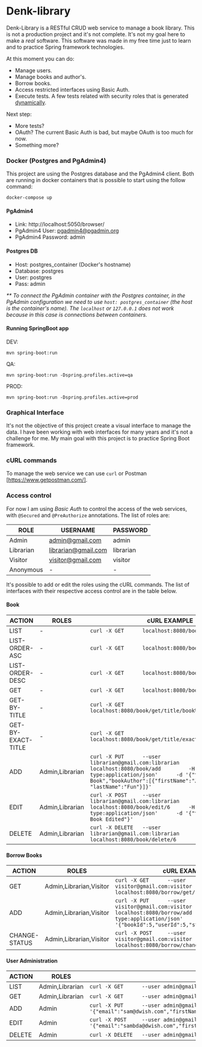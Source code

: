 # Denk-library

Denk-Library is a RESTful CRUD web service to manage a book library. This is not a production 
project and it's not complete. It's not my goal here to make a _real_ software. This software 
was made in my free time just to learn and to practice Spring framework technologies.

At this moment you can do:

  - Manage users.
  - Manage books and author's.
  - Borrow books.
  - Access restricted interfaces using Basic Auth.
  - Execute tests. A few tests related with security roles that is generated [dynamically](https://github.com/rafaelsouzaf/denk-library/blob/master/src/test/java/github/com/rafaelsouzaf/library/RolesSecurityTest.java).
  
Next step:
  
  - More tests?
  - OAuth? The current Basic Auth is bad, but maybe OAuth is too much for now.
  - Something more?

### Docker (Postgres and PgAdmin4)

This project are using the Postgres database and the PgAdmin4 client. Both are running in 
docker containers that is possible to start using the follow command:

``
docker-compose up
``

#### PgAdmin4
- Link: http://localhost:5050/browser/
- PgAdmin4 User: pgadmin4@pgadmin.org
- PgAdmin4 Password: admin

#### Postgres DB 
- Host: postgres_container (Docker's hostname)
- Database: postgres
- User: postgres
- Pass: admin

_** To connect the PgAdmin container with the Postgres container, in the PgAdmin configuration we need to 
use `host: postgres_container` (the host is the container's name). The `localhost` or `127.0.0.1` does 
not work because in this case is connections between containers._

#### Running SpringBoot app

DEV:

`mvn spring-boot:run`

QA:

`mvn spring-boot:run -Dspring.profiles.active=qa`

PROD:

`mvn spring-boot:run -Dspring.profiles.active=prod`

### Graphical Interface

It's not the objective of this project create a visual interface to manage the data. I have 
been working with web interfaces for many years and it's not a challenge for me. My main goal 
with this project is to practice Spring Boot framework.

### cURL commands

To manage the web service we can use `curl` or Postman [https://www.getpostman.com/].

### Access control

For now I am using _Basic Auth_ to control the access of the web services, with `@Secured` and 
`@PreAuthorize` annotations. The list of roles are:

| ROLE          | USERNAME              | PASSWORD
| ------        | ------                | ------
| Admin         | admin@gmail.com       | admin
| Librarian     | librarian@gmail.com   | librarian
| Visitor       | visitor@gmail.com     | visitor
| Anonymous     | -                     | -

It's possible to add or edit the roles using the cURL commands. The list of interfaces with their respective 
access control are in the table below.

#### Book
| ACTION                | ROLES             | cURL EXAMPLE
| ------                | ------            | ------
| LIST                  | -                 | `curl -X GET      localhost:8080/book/list`
| LIST-ORDER-ASC        | -                 | `curl -X GET      localhost:8080/book/list/order/asc`
| LIST-ORDER-DESC       | -                 | `curl -X GET      localhost:8080/book/list/order/desc`
| GET                   | -                 | `curl -X GET      localhost:8080/book/get/6`
| GET-BY-TITLE          | -                 | `curl -X GET      localhost:8080/book/get/title/book%20title`
| GET-BY-EXACT-TITLE    | -                 | `curl -X GET      localhost:8080/book/get/title/exact/book%20title%201`
| ADD                   | Admin,Librarian   | `curl -X PUT      --user librarian@gmail.com:librarian    localhost:8080/book/add         -H 'Content-type:application/json'      -d '{"title":"Samdwish Book","bookAuthor":[{"firstName":"Joanna", "lastName":"Fun"}]}'`
| EDIT                  | Admin,Librarian   | `curl -X POST     --user librarian@gmail.com:librarian    localhost:8080/book/edit/6      -H 'Content-type:application/json'      -d '{"title":"Samdwish Book Edited"}'`
| DELETE                | Admin,Librarian   | `curl -X DELETE   --user librarian@gmail.com:librarian    localhost:8080/book/delete/6`

#### Borrow Books

| ACTION                | ROLES                       | cURL EXAMPLE
| ------                | ------                      | ------
| GET                   | Admin,Librarian,Visitor     | `curl -X GET      --user visitor@gmail.com:visitor    localhost:8080/borrow/get/1`
| ADD                   | Admin,Librarian,Visitor     | `curl -X PUT      --user visitor@gmail.com:visitor    localhost:8080/borrow/add       -H 'Content-type:application/json'      -d '{"bookId":5,"userId":5,"status":"AVAILABLE"}'`
| CHANGE-STATUS         | Admin,Librarian,Visitor     | `curl -X POST     --user visitor@gmail.com:visitor    localhost:8080/borrow/change-status/1/RENTED`

#### User Administration

| ACTION                | ROLES             | cURL EXAMPLE
| ------                | ------            | ------
| LIST                  | Admin,Librarian   | `curl -X GET      --user admin@gmail.com:admin    localhost:8080/user/list`
| GET                   | Admin,Librarian   | `curl -X GET      --user admin@gmail.com:admin    localhost:8080/user/get/2`
| ADD                   | Admin             | `curl -X PUT      --user admin@gmail.com:admin    localhost:8080/user/add         -H 'Content-type:application/json'      -d '{"email":"sam@dwish.com","firstName":"Samdwish","lastName":"Martelo","userRole":"ROLE_LIBRARIAN","password":"xyxy2","enabled":true}'`
| EDIT                  | Admin             | `curl -X POST     --user admin@gmail.com:admin    localhost:8080/user/edit/3      -H 'Content-type:application/json'      -d '{"email":"sambda@dwish.com","firstName":"Samdba","lastName":"Pepsi","userRole":"ROLE_LIBRARIAN","password":"xyxy2","enabled":true}'`
| DELETE                | Admin             | `curl -X DELETE   --user admin@gmail.com:admin    localhost:8080/user/delete/2`
